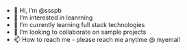 - 👋 Hi, I’m @ssspb
- 👀 I’m interested in leanrning
- 🌱 I’m currently learning full stack technologies
- 💞️ I’m looking to collaborate on sample projects
- 📫 How to reach me - please reach me anytime @ myemail

<!---
ssspb/ssspb is a ✨ special ✨ repository because its `README.md` (this file) appears on your GitHub profile.
You can click the Preview link to take a look at your changes.
--->
